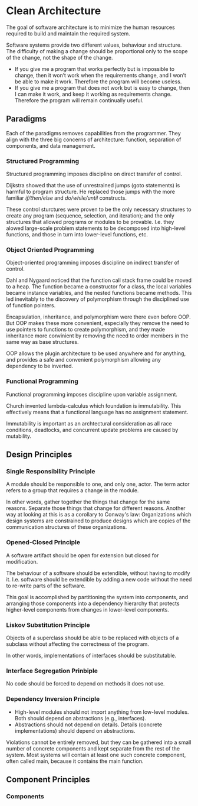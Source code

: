 # Clean Architecture

The goal of software architecture is to minimize the human resources required to build and maintain the required system.

Software systems provide two different values, behaviour and structure. The difficulty of making a change should be proportional only to the scope of the change, not the shape of the change.

- If you give me a program that works perfectly but is impossible to change, then it won’t work when the requirements change, and I won’t be able to make it work. Therefore the program will become useless.
- If you give me a program that does not work but is easy to change, then I can make it work, and keep it working as requirements change. Therefore the program will remain continually useful.

## Paradigms

Each of the paradigms removes capabilities from the programmer. They align with the three big concerns of architecture: function, separation of components, and data management.

### Structured Programming

Structured programming imposes discipline on direct transfer of control.

Dijkstra showed that the use of unrestrained jumps (goto statements) is harmful to program structure. He replaced those jumps with the more familiar *if/then/else* and *do/while/until* constructs.

These control sturctures were proven to be the only necessary structures to create any program (sequence, selection, and iteration); and the only structures that allowed programs or modules to be provable. I.e. they alowed large-scale problem statements to be decomposed into high-level functions, and those in turn into lower-level functions, etc.

### Object Oriented Programming

Object-oriented programming imposes discipline on indirect transfer of control.

Dahl and Nygaard noticed that the function call stack frame could be moved to a heap. The function became a constructor for a class, the local variables became instance variables, and the nested functions became methods. This led inevitably to the discovery of polymorphism through the disciplined use of function pointers.

Encapsulation, inheritance, and polymorphism were there even before OOP. But OOP makes these more convenient, especially they remove the need to use pointers to functions to create polymorphism, and they made inheritance more convinient by removing the need to order members in the same way as base structures.

OOP allows the plugin architecture to be used anywhere and for anything, and provides a safe and convenient polymorphism allowing any dependency to be inverted.

### Functional Programming

Functional programming imposes discipline upon variable assignment.

Church invented lambda-calculus which foundation is immutability. This effectively means that a functional language has no assignment statement.

Immutability is important as an archtectural consideration as all race conditions, deadlocks, and concurrent update problems are caused by mutability.

## Design Principles

### Single Responsibility Principle

A module should be responsible to one, and only one, actor. The term actor refers to a group that requires a change in the module.

In other words, gather together the things that change for the same reasons. Separate those things that change for different reasons. Another way at looking at this is as a corollary to Conway's law: Organizations which design systems are constrained to produce designs which are copies of the communication structures of these organizations.

### Opened-Closed Principle

A software artifact should be open for extension but closed for modification.

The behaviour of a software should be extendible, without having to modify it. I.e. software should be extendible by adding a new code without the need to re-write parts of the software.

This goal is accomplished by partitioning the system into components, and arranging those components into a dependency hierarchy that protects higher-level components from changes in lower-level components.

### Liskov Substitution Principle

Objects of a superclass should be able to be replaced with objects of a subclass without affecting the correctness of the program.

In other words, implementations of interfaces should be substitutable.

### Interface Segregation Prinbiple

No code should be forced to depend on methods it does not use.

### Dependency Inversion Principle

- High-level modules should not import anything from low-level modules. Both should depend on abstractions (e.g., interfaces).
- Abstractions should not depend on details. Details (concrete implementations) should depend on abstractions.

Violations cannot be entirely removed, but they can be gathered into a small number of concrete components and kept separate from the rest of the system. Most systems will contain at least one such concrete component, often called main, because it contains the main function.

## Component Principles

### Components
